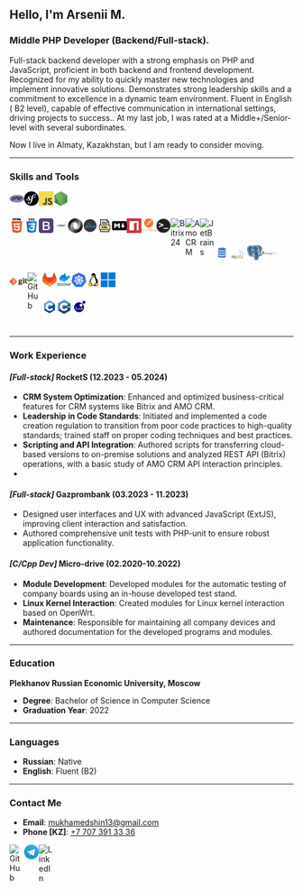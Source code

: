## Hello, I'm Arsenii M.

### Middle PHP Developer (Backend/Full-stack).

Full-stack backend developer with a strong emphasis on PHP and JavaScript, proficient in both backend and frontend
development. Recognized for my ability to quickly master new technologies and implement innovative solutions.
Demonstrates strong leadership skills and a commitment to excellence in a dynamic team environment. Fluent in English (
B2 level), capable of effective communication in international settings, driving projects to success.. At my last job, I was rated at a
Middle+/Senior- level with several subordinates.

Now I live in Almaty, Kazakhstan, but I am ready to consider moving.

---

### Skills and Tools

[<img align="left" alt="PHP" width="26px" src="https://raw.githubusercontent.com/github/explore/ccc16358ac4530c6a69b1b80c7223cd2744dea83/topics/php/php.png" />][linkedIn]
[<img align="left" alt="Symphony" width="26px" src="https://raw.githubusercontent.com/github/explore/d0c5a5e31e1776ad62379ef5f6b703bcf107d3a3/topics/symfony/symfony.png" />][linkedIn]
[<img align="left" alt="JavaScript" width="26px" src="https://raw.githubusercontent.com/github/explore/80688e429a7d4ef2fca1e82350fe8e3517d3494d/topics/javascript/javascript.png" />][linkedIn]
[<img align="left" alt="Node.js" width="26px" src="https://raw.githubusercontent.com/github/explore/80688e429a7d4ef2fca1e82350fe8e3517d3494d/topics/nodejs/nodejs.png" />][linkedIn]

<br />
<br />

[<img align="left" alt="HTML" width="26px" src="https://raw.githubusercontent.com/github/explore/80688e429a7d4ef2fca1e82350fe8e3517d3494d/topics/html/html.png" />][linkedIn]
[<img align="left" alt="CSS" width="26px" src="https://raw.githubusercontent.com/github/explore/80688e429a7d4ef2fca1e82350fe8e3517d3494d/topics/css/css.png" />][linkedIn]
[<img align="left" alt="Bootstrap" width="26px" src="https://raw.githubusercontent.com/github/explore/80688e429a7d4ef2fca1e82350fe8e3517d3494d/topics/bootstrap/bootstrap.png" />][linkedIn]
[<img align="left" alt="jQuery" width="26px" src="https://raw.githubusercontent.com/github/explore/80688e429a7d4ef2fca1e82350fe8e3517d3494d/topics/jquery/jquery.png" />][linkedIn]    

[<img align="left" alt="JSON" width="26px" src="https://raw.githubusercontent.com/github/explore/80688e429a7d4ef2fca1e82350fe8e3517d3494d/topics/json/json.png" />][linkedIn]
[<img align="left" alt="AJAX" width="26px" src="https://raw.githubusercontent.com/github/explore/8be26d91eb231fec0b8856359979ac09f27173fd/topics/ajax/ajax.png" />][linkedIn]
[<img align="left" alt="xml" width="26px" src="https://raw.githubusercontent.com/github/explore/05a6f4c574a32b6b2f04c2e589f6c82d9df46a5d/topics/xml/xml.png" />][linkedIn]
[<img align="left" alt="Markdown" width="26px" src="https://raw.githubusercontent.com/github/explore/80688e429a7d4ef2fca1e82350fe8e3517d3494d/topics/markdown/markdown.png" />][linkedIn]

[<img align="left" alt="npm" width="26px" src="https://raw.githubusercontent.com/github/explore/80688e429a7d4ef2fca1e82350fe8e3517d3494d/topics/npm/npm.png" />][linkedIn]
[<img align="left" alt="Postman" width="26px" src="https://raw.githubusercontent.com/github/explore/08fb5e541701424029515300b5b1e66aa2fbd68a/topics/postman/postman.png" />][linkedIn]
[<img align="left" alt="Terminal" width="26px" src="https://raw.githubusercontent.com/github/explore/d92924b1d925bb134e308bd29c9de6c302ed3beb/topics/terminal/terminal.png" />][linkedIn]
[<img align="left" alt="Bitrix24" width="26px" src="https://github.com/andrey-tech/bitrix24-api-php/raw/master/assets/bitrix24-logo.png" />][linkedIn]

[<img align="left" alt="AmoCRM" width="26px" src="https://repository-images.githubusercontent.com/264145465/b2833d00-9812-11ea-99da-1c705906fe9b" />][linkedIn]
[<img align="left" alt="JetBrains" width="26px" src="https://avatars.githubusercontent.com/u/878437?s=200&v=4" />][linkedIn]

<br />
<br />

[<img align="left" alt="SQL" width="26px" src="https://raw.githubusercontent.com/github/explore/80688e429a7d4ef2fca1e82350fe8e3517d3494d/topics/sql/sql.png" />][linkedIn]
[<img align="left" alt="MySQL" width="32px" src="https://raw.githubusercontent.com/github/explore/80688e429a7d4ef2fca1e82350fe8e3517d3494d/topics/mysql/mysql.png" />][linkedIn]
[<img align="left" alt="PostgreSQL" width="26px" src="https://raw.githubusercontent.com/github/explore/80688e429a7d4ef2fca1e82350fe8e3517d3494d/topics/postgresql/postgresql.png" />][linkedIn]
[<img align="left" alt="MongoDB" width="26px" src="https://raw.githubusercontent.com/github/explore/80688e429a7d4ef2fca1e82350fe8e3517d3494d/topics/mongodb/mongodb.png" />][linkedIn]

<br />
<br />

[<img align="left" alt="Git" width="32px" src="https://raw.githubusercontent.com/github/explore/80688e429a7d4ef2fca1e82350fe8e3517d3494d/topics/git/git.png" />][linkedIn]
[<img align="left" alt="GitHub" width="26px" src="https://pbs.twimg.com/profile_images/1372304699601285121/5yBS6_3F_400x400.jpg" />][linkedIn]
[<img align="left" alt="GitLab" width="26px" src="https://raw.githubusercontent.com/github/explore/3f5c1e7d83bce81b0872ac88d46532515bdc88ef/topics/gitlab/gitlab.png" />][linkedIn]
[<img align="left" alt="Docker" width="26px" src="https://raw.githubusercontent.com/github/explore/80688e429a7d4ef2fca1e82350fe8e3517d3494d/topics/docker/docker.png" />][linkedIn]

[<img align="left" alt="Kubernetes" width="26px" src="https://raw.githubusercontent.com/github/explore/01ea2a586e5da744792d0ccfce2f68b861f29301/topics/kubernetes/kubernetes.png" />][linkedIn]
[<img align="left" alt="Linux" width="26px" src="https://raw.githubusercontent.com/github/explore/56a826d05cf762b2b50ecbe7d492a839b04f3fbf/topics/linux/linux.png" />][linkedIn]
[<img align="left" alt="Windows" width="26px" src="https://raw.githubusercontent.com/github/explore/379d49236d826364be968345e0a085d044108cff/topics/windows/windows.png" />][linkedIn]

<br />
<br />

[<img align="left" alt="c" width="26px" src="https://raw.githubusercontent.com/github/explore/f3e22f0dca2be955676bc70d6214b95b13354ee8/topics/c/c.png" />][linkedIn]
[<img align="left" alt="cpp" width="26px" src="https://raw.githubusercontent.com/github/explore/180320cffc25f4ed1bbdfd33d4db3a66eeeeb358/topics/cpp/cpp.png" />][linkedIn]
[<img align="left" alt="lua" width="26px" src="https://raw.githubusercontent.com/github/explore/80688e429a7d4ef2fca1e82350fe8e3517d3494d/topics/lua/lua.png" />][linkedIn]

<br />
<br />
<br />

---

### Work Experience

#### *[Full-stack]* RocketS (12.2023 - 05.2024)

- **CRM System Optimization**: Enhanced and optimized business-critical features for CRM systems like Bitrix and AMO CRM.
- **Leadership in Code Standards**: Initiated and implemented a code creation regulation to transition from poor code practices to high-quality standards; trained staff on proper coding techniques and best practices.
- **Scripting and API Integration**: Authored scripts for transferring cloud-based versions to on-premise solutions and analyzed REST API (Bitrix) operations, with a basic study of AMO CRM API interaction principles.
- 
#### *[Full-stack]* Gazprombank (03.2023 - 11.2023)

- Designed user interfaces and UX with advanced JavaScript (ExtJS), improving client interaction and satisfaction.
- Authored comprehensive unit tests with PHP-unit to ensure robust application functionality.

#### *[C/Cpp Dev]* Micro-drive (02.2020-10.2022)

- **Module Development**: Developed modules for the automatic testing of company boards using an in-house developed test stand.
- **Linux Kernel Interaction**: Created modules for Linux kernel interaction based on OpenWrt.
- **Maintenance**: Responsible for maintaining all company devices and authored documentation for the developed programs and modules.

---

### Education
**Plekhanov Russian Economic University, Moscow**
- **Degree**: Bachelor of Science in Computer Science
- **Graduation Year**: 2022

---

### Languages
- **Russian**: Native
- **English**: Fluent (B2)

---

### Contact Me

- **Email**: [mukhamedshin13@gmail.com](mailto:mukhamedshin13@gmail.com)
- **Phone [KZ]**: [+7 707 391 33 36](tel:+77073913336)

[<img align="left" alt="GitHub" width="26px" src="https://pbs.twimg.com/profile_images/1372304699601285121/5yBS6_3F_400x400.jpg" />][github]
[<img align="left" alt="Telegram" width="26px" src="https://raw.githubusercontent.com/github/explore/80688e429a7d4ef2fca1e82350fe8e3517d3494d/topics/telegram/telegram.png" />][telegram]
[<img align="left" alt="LinkedIn" width="26px" src="https://upload.wikimedia.org/wikipedia/commons/thumb/a/aa/LinkedIn_2021.svg/200px-LinkedIn_2021.svg.png" />][linkedIn]

[github]: https://github.com/n00rd1

[telegram]: https://t.me/n00rd1

[linkedIn]: https://www.linkedin.com/in/n00rd1/
